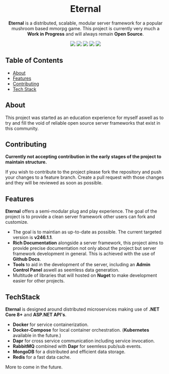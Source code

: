 <div align="center">
	<h1 align="center">Eternal</h1>

  **Eternal** is a distributed, scalable, modular server framework for a popular mushroom based mmorpg game.
  This project is currently very much a **Work in Progress** and will always remain **Open Source**. 

  <img src="https://img.shields.io/github/stars/Razen21/Eternal?style=for-the-badge&logo=appveyor" />
  <img src="https://img.shields.io/github/forks/Razen21/Eternal?style=for-the-badge&logo=appveyor" />
  <img src="https://img.shields.io/github/issues/Razen21/Eternal?style=for-the-badge&logo=appveyor" />
  <img src="https://img.shields.io/github/license/Razen21/Eternal?style=for-the-badge&logo=appveyor" />
  <a href="https://visitorbadge.io/status?path=https%3A%2F%2Fgithub.com%2FRazen21%Eternal">
    <img src="https://api.visitorbadge.io/api/visitors?path=https%3A%2F%2Fgithub.com%2FRazen21%Eternal&countColor=%2337d67a" />
  </a>

</div>


## Table of Contents
- [About](#about)
- [Features](#features)
- [Contributing](#contributing)
- [Tech Stack](#techstack)


## About
This project was started as an education experience for myself aswell as to try and fill the void of reliable open source server frameworks that exist in this community.

## Contributing
**Currently not accepting contribution in the early stages of the project to maintain structure.**

If you wish to contribute to the project please fork the repository and push your changes to a feature branch. Create a pull request with those changes and they will be reviewed as soon as possible.

## Features
**Eternal** offers a semi-modular plug and play experience. The goal of the project is to provide a clean server framework other users can fork and customize.

- The goal is to maintian as up-to-date as possible. The current targeted version is **v246.1.1**.
- **Rich Documentation** alongside a server framework, this project aims to provide precise documentation not only about the project but server framework development in general. This is achieved with the use of **Github Docs**.
- **Tools** to aid in the development of the server, including an **Admin Control Panel** aswell as seemless data generation.
- Multitude of libraries that will hosted on **Nuget** to make development easier for other projects.

## TechStack
**Eternal** is designed around distributed microservices making use of **.NET Core 8+** and **ASP.NET API's**.
- **Docker** for service containerization.
- **Docker-Compose** for local container orchestration. (**Kubernetes** available in the future.)
- **Dapr** for cross service communication including service invocation.
- **RabbitMQ** combined with **Dapr** for seemless pub/sub events.
- **MongoDB** for a distributed and efficient data storage.
- **Redis** for a fast data cache.

More to come in the future.

